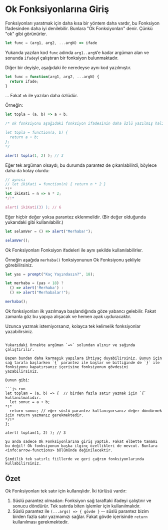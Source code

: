 # Ok Fonksiyonlarına Giriş

Fonksiyonları yaratmak için daha kısa bir yöntem daha vardır, bu Fonksiyon İfadesinden daha iyi denilebilir. Bunlara "Ok Fonksiyonları" denir. Çünkü "ok" gibi görünürler.

```js
let func = (arg1, arg2, ...argN) => ifade
```

Yukarıda yazılan kod `func` adında `arg1..argN`'e kadar argüman alan ve sonunda `ifade`yi çalıştıran bir fonksiyon bulunmaktadır.

Diğer bir deyişle, aşağıdaki ile neredeyse aynı kod yazılmıştır.

```js
let func = function(arg1, arg2, ...argN) {
  return ifade;
}
```
... Fakat `ok` ile yazılan daha özlüdür.

Örneğin:
```js run
let topla = (a, b) => a + b;

/* ok fonksiyonu aşağıdaki fonksiyon ifadesinin daha özlü yazılmış halidir.:

let topla = function(a, b) {
  return a + b;
};
*/

alert( topla(1, 2) ); // 3

```
Eğer tek argüman olsaydı, bu durumda parantez de çıkarılabilirdi, böylece daha da kolay olurdu:


```js run
// aynısı
// let ikiKati = function(n) { return n * 2 }
*!*
let ikiKati = n => n * 2;
*/!*

alert( ikiKati(3) ); // 6
```

Eğer hiçbir değer yoksa parantez eklenmelidir. (Bir değer olduğunda yukarıdaki gibi kullanılabilir.)


```js run
let selamVer = () => alert("Merhaba!");

selamVer();
```
Ok Fonksiyonları Fonksiyon ifadeleri ile aynı şekilde kullanılabilirler.

Örneğin aşağıda `merhaba()` fonksiyonunun Ok Fonksiyonu şekliyle görebilirsiniz.

```js run
let yas = prompt("Kaç Yaşındasın?", 18);

let merhaba = (yas < 18) ?
  () => alert('Merhaba') :
  () => alert("Merhabalar!");

merhaba();
```

Ok fonksiyonları ilk yazılmaya başlandığında göze yabancı gelebilir. Fakat zamanla göz bu yapıya alışacak ve hemen ayak uyduracaktır.

Uzunca yazmak istemiyorsanız, kolayca tek kelimelik fonksiyonlar yazabilirsiniz.


```smart header="Çok satırlı Ok Fonksiyonları"

Yukarıdaki örnekte argüman `=>` solundan alınır ve sağında çalıştırılır.

Bazen bundan daha karmaşık yapılara ihtiyaç duyabilirsiniz. Bunun için sağ tarafa başlarken `{` parantez ile başlar ve bittiğinde de `}` ile fonksiyonu kapatırsanız içerisine fonksiyonun gövdesini yazabilirsiniz.

Bunun gibi:

```js run
let toplam = (a, b) => {  // birden fazla satır yazmak için `{` kullanılmalıdır.
  let sonuc = a + b;
*!*
  return sonuc; // eğer süslü parantez kullanıyorsanız değer döndürmek için return yazmanız gerekmektedir.
*/!*
};

alert( toplam(1, 2) ); // 3
```

```smart header="Dahası var"
Şu anda sadece Ok Fonksiyonlarına giriş yaptık. Fakat elbette tamamı bu değil! Ok fonksiyonun başka ilginç özellikleri de mevcut. Bunlara <info:arrow-functions> bölümünde değinilecektir.

Şimdilik tek satırlı fiillerde ve geri çağrım fonksiyonlarında kullabilirsiniz.
```

## Özet

Ok Fonksiyonları tek satır için kullanışlıdır. İki türlüsü vardır:

1. Süslü parantez olmadan: Fonksiyon sağ taraftaki ifadeyi çalıştırır ve sonucu döndürür. Tek satırda biten işlemler için kullanılmalıdır.
2. Süslü parantez ile `(...args) => { gövde }` -- süslü parantez bizim birden fazla satır yazmamızı sağlar.  Fakat gövde içerisinde `return` kullanılması gerekmektedir.
